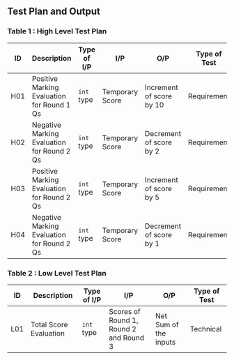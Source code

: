 

## Test Plan and Output

### Table 1 : High Level Test Plan


|ID|Description|Type of I/P | I/P | O/P | Type of Test |
|--|--|--|--|--|--|
| H01  |  Positive Marking Evaluation for Round 1 Qs  |`int` type | Temporary Score | Increment of score by 10 | Requirement|
| H02  |  Negative Marking Evaluation for Round 2 Qs  |`int` type | Temporary Score | Decrement of score by 2 | Requirement|
| H03  |  Positive Marking Evaluation for Round 2 Qs  |`int` type | Temporary Score | Increment of score by 5 | Requirement|
| H04  |  Negative Marking Evaluation for Round 2 Qs  |`int` type | Temporary Score | Decrement of score by 1| Requirement|

### Table 2 : Low Level Test Plan

|ID|Description|Type of I/P | I/P | O/P | Type of Test |
|--|--|--|--|--|--|
| L01  |  Total Score Evaluation  |`int` type | Scores of Round 1, Round 2 and Round 3 | Net Sum of the inputs | Technical |


